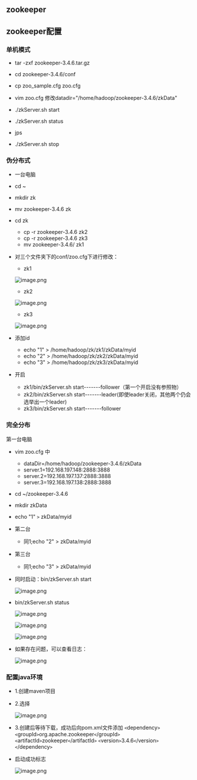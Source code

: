 ## zookeeper

## zookeeper配置

### 单机模式
* tar -zxf zookeeper-3.4.6.tar.gz
* cd zookeeper-3.4.6/conf
* cp zoo_sample.cfg zoo.cfg
* vim zoo.cfg 修改datadir="/home/hadoop/zookeeper-3.4.6/zkData"
* ./zkServer.sh start

* ./zkServer.sh status

* jps
* ./zkServer.sh stop 

### 伪分布式
* 一台电脑
* cd ~
* mkdir zk
* mv zookeeper-3.4.6 zk
* cd zk
	* cp -r zookeeper-3.4.6 zk2
	* cp -r  zookeeper-3.4.6 zk3
	* mv  zookeeper-3.4.6/ zk1
* 对三个文件夹下的conf/zoo.cfg下进行修改：
 	* zk1
	
	![image.png](https://upload-images.jianshu.io/upload_images/14466577-a12bee912f3612c8.png?imageMogr2/auto-orient/strip%7CimageView2/2/w/1240)

	* zk2
	
	![image.png](https://upload-images.jianshu.io/upload_images/14466577-512af05eea71dea8.png?imageMogr2/auto-orient/strip%7CimageView2/2/w/1240)
	
	* zk3
	
	![image.png](https://upload-images.jianshu.io/upload_images/14466577-a792c60c8d09a71e.png?imageMogr2/auto-orient/strip%7CimageView2/2/w/1240)

* 添加id			
	* echo "1" >  /home/hadoop/zk/zk1/zkData/myid
	* echo "2" > /home/hadoop/zk/zk2/zkData/myid
	* echo "3" > /home/hadoop/zk/zk3/zkData/myid

* 开启
	* zk1/bin/zkServer.sh start-------follower（第一个开启没有参照物）
	* zk2/bin/zkServer.sh start-------leader(即使leader关闭，其他两个仍会选举出一个leader)
	* zk3/bin/zkServer.sh start-------follower 
	
### 完全分布
第一台电脑
* vim zoo.cfg 中
	* dataDir=/home/hadoop/zookeeper-3.4.6/zkData
	* server.1=192.168.197.148:2888:3888
	* server.2=192.168.197.137:2888:3888
	* server.3=192.168.197.138:2888:3888
* cd ~/zookeeper-3.4.6
* mkdir zkData
* echo "1" `>` zkData/myid
* 第二台
	* 同1;echo "2" > zkData/myid
* 第三台
	* 同1;echo "3" > zkData/myid
* 同时启动：bin/zkServer.sh start

	![image.png](https://upload-images.jianshu.io/upload_images/14466577-5a1963a95e84f9fd.png?imageMogr2/auto-orient/strip%7CimageView2/2/w/1240)

* bin/zkServer.sh status

	![image.png](https://upload-images.jianshu.io/upload_images/14466577-5345996191a38ece.png?imageMogr2/auto-orient/strip%7CimageView2/2/w/1240)

	![image.png](https://upload-images.jianshu.io/upload_images/14466577-c1a26f8e3d6768d4.png?imageMogr2/auto-orient/strip%7CimageView2/2/w/1240)

	![image.png](https://upload-images.jianshu.io/upload_images/14466577-5d9473b1c49e6416.png?imageMogr2/auto-orient/strip%7CimageView2/2/w/1240)

* 如果存在问题，可以查看日志：

	![image.png](https://upload-images.jianshu.io/upload_images/14466577-e52a281135442b6d.png?imageMogr2/auto-orient/strip%7CimageView2/2/w/1240)
	
### 配置java环境
* 1.创建maven项目

* 2.选择

	![image.png](https://upload-images.jianshu.io/upload_images/14466577-4ccb3f315a3ca948.png?imageMogr2/auto-orient/strip%7CimageView2/2/w/1240)

* 3.创建后等待下载，成功后向pom.xml文件添加
    	`<`dependency`>`
		`<`groupId`>`org.apache.zookeeper`<`/groupId`>`
		`<`artifactId`>`zookeeper`<`/artifactId`>`
		`<`version`>`3.4.6`<`/version`>`
	`<`/dependency`>`
* 启动成功标志

	![image.png](https://upload-images.jianshu.io/upload_images/14466577-59fcc12fe6029537.png?imageMogr2/auto-orient/strip%7CimageView2/2/w/1240)
























